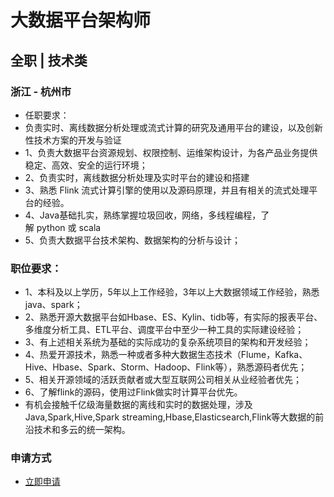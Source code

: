 
# 大数据平台架构师
## 全职  |  技术类
### 浙江 - 杭州市

- 任职要求：
- 负责实时、离线数据分析处理或流式计算的研究及通用平台的建设，以及创新性技术方案的开发与验证
- 1、负责大数据平台资源规划、权限控制、运维架构设计，为各产品业务提供稳定、高效、安全的运行环境；
- 2、负责实时，离线数据分析处理及实时平台的建设和搭建
- 3、熟悉&nbsp;Flink&nbsp;流式计算引擎的使用以及源码原理，并且有相关的流式处理平台的经验。
- 4、Java基础扎实，熟练掌握垃圾回收，网络，多线程编程，了解&nbsp;python&nbsp;或&nbsp;scala
- 5、负责大数据平台技术架构、数据架构的分析与设计；

### 职位要求：
- 1、本科及以上学历，5年以上工作经验，3年以上大数据领域工作经验，熟悉java、spark；
- 2、熟悉开源大数据平台如Hbase、ES、Kylin、tidb等，有实际的报表平台、多维度分析工具、ETL平台、调度平台中至少一种工具的实际建设经验；
- 3、有上述相关系统为基础的实际成功的复杂系统项目的架构和开发经验；
- 4、热爱开源技术，熟悉一种或者多种大数据生态技术（Flume，Kafka、Hive、Hbase、Spark、Storm、Hadoop、Flink等），熟悉源码者优先；
- 5、相关开源领域的活跃贡献者或大型互联网公司相关从业经验者优先；
- 6、了解flink的源码，使用过Flink做实时计算平台优先。
- 有机会接触千亿级海量数据的离线和实时的数据处理，涉及Java,Spark,Hive,Spark streaming,Hbase,Elasticsearch,Flink等大数据的前沿技术和多云的统一架构。
### 申请方式
- <a href="mailto:hr@tuya.com?subject=求职简历-大数据平台架构师-来自GitHub">立即申请</a>